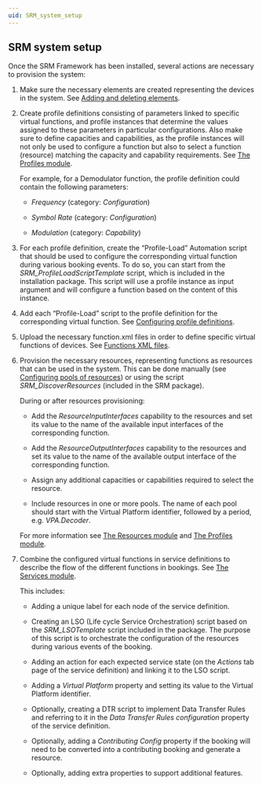 ```yaml
---
uid: SRM_system_setup
---
```


## SRM system setup

Once the SRM Framework has been installed, several actions are necessary to provision the system:

1. Make sure the necessary elements are created representing the devices in the system. See [Adding and deleting elements](../../part_2/elements/Adding_and_deleting_elements.md).

2. Create profile definitions consisting of parameters linked to specific virtual functions, and profile instances that determine the values assigned to these parameters in particular configurations. Also make sure to define capacities and capabilities, as the profile instances will not only be used to configure a function but also to select a function (resource) matching the capacity and capability requirements. See [The Profiles module](../../part_4/SRM/The_Profiles_module.md).

    For example, for a Demodulator function, the profile definition could contain the following parameters:

    - *Frequency* (category: *Configuration*)

    - *Symbol Rate* (category: *Configuration*)

    - *Modulation* (category: *Capability*)

3. For each profile definition, create the “Profile-Load” Automation script that should be used to configure the corresponding virtual function during various booking events. To do so, you can start from the *SRM_ProfileLoadScriptTemplate* script, which is included in the installation package. This script will use a profile instance as input argument and will configure a function based on the content of this instance.

4. Add each “Profile-Load” script to the profile definition for the corresponding virtual function. See [Configuring profile definitions](../../part_4/SRM/Configuring_profile_definitions.md).

5. Upload the necessary function.xml files in order to define specific virtual functions of devices. See [Functions XML files](../../part_4/SRM/Functions_XML_files.md).

6. Provision the necessary resources, representing functions as resources that can be used in the system. This can be done manually (see [Configuring pools of resources](../../part_4/SRM/Configuring_pools_of_resources.md)) or using the script *SRM_DiscoverResources* (included in the SRM package).

    During or after resources provisioning:

    - Add the *ResourceInputInterfaces* capability to the resources and set its value to the name of the available input interfaces of the corresponding function.

    - Add the *ResourceOutputInterfaces* capability to the resources and set its value to the name of the available output interface of the corresponding function.

    - Assign any additional capacities or capabilities required to select the resource.

    - Include resources in one or more pools. The name of each pool should start with the Virtual Platform identifier, followed by a period, e.g. *VPA.Decoder*.

    For more information see [The Resources module](../../part_4/SRM/The_Resources_module.md) and [The Profiles module](../../part_4/SRM/The_Profiles_module.md).

7. Combine the configured virtual functions in service definitions to describe the flow of the different functions in bookings. See [The Services module](../../part_4/SRM/The_Services_module.md).

    This includes:

    - Adding a unique label for each node of the service definition.

    - Creating an LSO (Life cycle Service Orchestration) script based on the *SRM_LSOTemplate* script included in the package. The purpose of this script is to orchestrate the configuration of the resources during various events of the booking.

    - Adding an action for each expected service state (on the *Actions* tab page of the service definition) and linking it to the LSO script.

    - Adding a *Virtual Platform* property and setting its value to the Virtual Platform identifier.

    - Optionally, creating a DTR script to implement Data Transfer Rules and referring to it in the *Data Transfer Rules configuration* property of the service definition.

    - Optionally, adding a *Contributing Config* property if the booking will need to be converted into a contributing booking and generate a resource.

    - Optionally, adding extra properties to support additional features.
